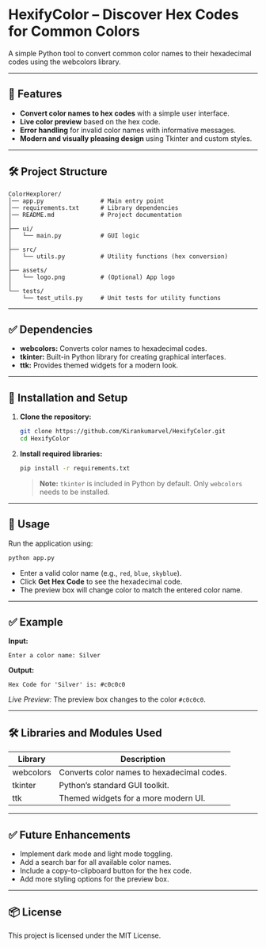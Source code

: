 # HexifyColor – Discover Hex Codes for Common Colors

A simple Python tool to convert common color names to their hexadecimal codes using the webcolors library.

---

## 🌟 Features

- **Convert color names to hex codes** with a simple user interface.
- **Live color preview** based on the hex code.
- **Error handling** for invalid color names with informative messages.
- **Modern and visually pleasing design** using Tkinter and custom styles.

---

## 🛠️ Project Structure

```
ColorHexplorer/
│── app.py                # Main entry point
│── requirements.txt      # Library dependencies
│── README.md             # Project documentation
│
├── ui/
│   └── main.py           # GUI logic
│
├── src/
│   └── utils.py          # Utility functions (hex conversion)
│
├── assets/
│   └── logo.png          # (Optional) App logo
│
└── tests/
    └── test_utils.py     # Unit tests for utility functions
```

---

## ✅ Dependencies

- **webcolors:** Converts color names to hexadecimal codes.
- **tkinter:** Built-in Python library for creating graphical interfaces.  
- **ttk:** Provides themed widgets for a modern look.

---

## 🔧 Installation and Setup

1. **Clone the repository:**
    ```bash
    git clone https://github.com/Kirankumarvel/HexifyColor.git
    cd HexifyColor
    ```

2. **Install required libraries:**
    ```bash
    pip install -r requirements.txt
    ```
    > **Note:** `tkinter` is included in Python by default. Only `webcolors` needs to be installed.

---

## 🚀 Usage

Run the application using:

```bash
python app.py
```

- Enter a valid color name (e.g., `red`, `blue`, `skyblue`).
- Click **Get Hex Code** to see the hexadecimal code.
- The preview box will change color to match the entered color name.

---

## ✅ Example

**Input:**
```
Enter a color name: Silver
```

**Output:**
```
Hex Code for 'Silver' is: #c0c0c0
```
*Live Preview:* The preview box changes to the color `#c0c0c0`.

---

## 🛠️ Libraries and Modules Used

| Library      | Description                                          |
|--------------|------------------------------------------------------|
| webcolors    | Converts color names to hexadecimal codes.           |
| tkinter      | Python’s standard GUI toolkit.                       |
| ttk          | Themed widgets for a more modern UI.                 |

---

## ✅ Future Enhancements

- Implement dark mode and light mode toggling.
- Add a search bar for all available color names.
- Include a copy-to-clipboard button for the hex code.
- Add more styling options for the preview box.

---

## 📦 License

This project is licensed under the MIT License.
